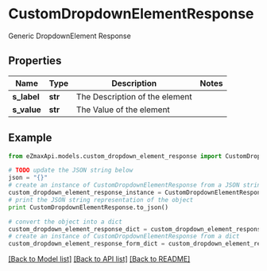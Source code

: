 # CustomDropdownElementResponse

Generic DropdownElement Response

## Properties

Name | Type | Description | Notes
------------ | ------------- | ------------- | -------------
**s_label** | **str** | The Description of the element | 
**s_value** | **str** | The Value of the element | 

## Example

```python
from eZmaxApi.models.custom_dropdown_element_response import CustomDropdownElementResponse

# TODO update the JSON string below
json = "{}"
# create an instance of CustomDropdownElementResponse from a JSON string
custom_dropdown_element_response_instance = CustomDropdownElementResponse.from_json(json)
# print the JSON string representation of the object
print CustomDropdownElementResponse.to_json()

# convert the object into a dict
custom_dropdown_element_response_dict = custom_dropdown_element_response_instance.to_dict()
# create an instance of CustomDropdownElementResponse from a dict
custom_dropdown_element_response_form_dict = custom_dropdown_element_response.from_dict(custom_dropdown_element_response_dict)
```
[[Back to Model list]](../README.md#documentation-for-models) [[Back to API list]](../README.md#documentation-for-api-endpoints) [[Back to README]](../README.md)



